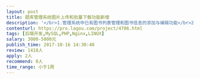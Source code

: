 ```yaml
---                
layout: post       
title: 题库管理系统图片上传和批量下载功能新增           
description: '</br>1.管理系统中已有图书列表管理和图书信息的添加与编辑功能</br>2.已有图书章节目录树的编辑管理功能</br>3.增加批量上传某本图书的插图等多媒体文件的功能（原有功能是多媒体文件和某个章节目录关联，现在改为多媒体文件和一本书关联，进入每个目录都能看到全部的多媒体文件）</br>4.增加批量下载某本书的插图等多媒体文件的功能（自动将一本书的多媒体文件全部压缩为.zip文件后下载）</br>5.完善十分必要的交互逻辑，让管理员可以正常理解功能并使用系统</br>6.基于已有的后台管理系统程序框架、主菜单、帐户管理等模块开发</br>7.开发技术要求：基于Linux系统，PHP+Laravel、MySql数据库</br>8.使用js等前端技术做必要的交互和输入检查，可以使用开源框架或控件，VUE更佳</br>'     
contenturl: https://pro.lagou.com/project/4706.html      
tags: [后端开发,MySQL,PHP,Nginx,LINUX]            
salary: 3000-5000元          
publish_time: 2017-10-16 14:30:40         
review: 1418人                   
apply: 2人                   
recommend: 0人                   
time_range: 小于1周              
---                 
```

